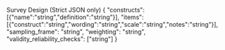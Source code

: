 Survey Design (Strict JSON only)
{
  "constructs": [{"name":"string","definition":"string"}],
  "items": [{"construct":"string","wording":"string","scale":"string","notes":"string"}],
  "sampling_frame": "string",
  "weighting": "string",
  "validity_reliability_checks": ["string"]
}
